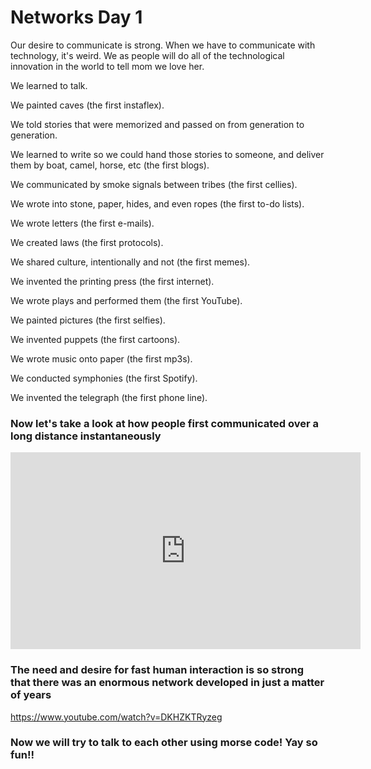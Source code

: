 <h1> Networks Day 1 </h1>

Our desire to communicate is strong. When we have to communicate with technology, it's weird. We as people will do all of the
technological innovation in the world to tell mom we love her.

We learned to talk.

We painted caves (the first instaflex).

We told stories that were memorized and passed on from generation to generation.

We learned to write so we could hand those stories to someone, and deliver them by boat, camel, horse, etc (the first blogs).

We communicated by smoke signals between tribes (the first cellies).

We wrote into stone, paper, hides, and even ropes (the first to-do lists).

We wrote letters (the first e-mails).

We created laws (the first protocols).

We shared culture, intentionally and not (the first memes).

We invented the printing press (the first internet).

We wrote plays and performed them (the first YouTube).

We painted pictures (the first selfies).

We invented puppets (the first cartoons).

We wrote music onto paper (the first mp3s).

We conducted symphonies (the first Spotify).

We invented the telegraph (the first phone line).

<h3> Now let's take a look at how people first communicated over a long distance instantaneously </h3>
<body>
<iframe width="560" height="315" src="https://www.youtube.com/embed/7e522NK7gcM" frameborder="0" allow="accelerometer; autoplay; encrypted-media; gyroscope; picture-in-picture" allowfullscreen>
</iframe>

</body>

<h3> The need and desire for fast human interaction is so strong that there was an enormous network developed in just a matter of 
years </h3>

https://www.youtube.com/watch?v=DKHZKTRyzeg

<h3> Now we will try to talk to each other using morse code! Yay so fun!! </h3>


